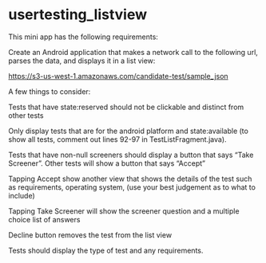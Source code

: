 # usertesting_listview

This mini app has the following requirements:


Create an Android application that makes a network call to the following url, parses the data, and displays it in a list view:

https://s3-us-west-1.amazonaws.com/candidate-test/sample_json

A few things to consider:

Tests that have state:reserved should not be clickable and distinct from other tests

Only display tests that are for the android platform and state:available (to show all tests, comment out lines 92-97 in TestListFragment.java).

Tests that have non-null screeners should display a button that says “Take Screener”. Other tests will show a button that says “Accept”

Tapping Accept show another view that shows the details of the test such as requirements, operating system, (use your best judgement as to what to include)

Tapping Take Screener will show the screener question and a multiple choice list of answers

Decline button removes the test from the list view

Tests should display the type of test and any requirements.
